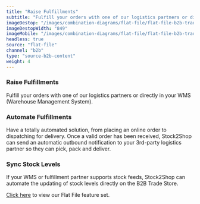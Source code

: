 ```yaml
---
title: "Raise Fulfillments"
subtitle: "Fulfill your orders with one of our logistics partners or directly in your WMS (Warehouse Management System)."
imageDestop: "/images/combination-diagrams/flat-file/flat-file-b2b-trade-store-fulfillment.svg"
imageDestopWidth: "849"
imageMobile: "/images/combination-diagrams/flat-file/flat-file-b2b-trade-store-fulfillment.svg"
headless: true
source: "flat-file"
channel: "b2b"
type: "source-b2b-content"
weight: 4
---
```


### Raise Fulfillments
Fulfill your orders with one of our logistics partners or directly in your WMS (Warehouse Management System).

### Automate Fulfillments
Have a totally automated solution, from placing an online order to dispatching for delivery. Once a valid order has been received, Stock2Shop can send an automatic outbound notification to your 3rd-party logistics partner so they can pick, pack and deliver.

### Sync Stock Levels
If your WMS or fulfillment partner supports stock feeds, Stock2Shop can automate the updating of stock levels directly on the B2B Trade Store.

[Click here](/help/features/flat-file/ "Flat File Features") to view our Flat File feature set.
